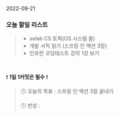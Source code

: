 2022-09-21
### 오늘 할일 리스트


> - selab CS 토픽(OS 시스템 콜)
> - 개발 서적 읽기 (스프링 인 액션 3장)
> - 인프런 코딩테스트 강의 1강 보기

<br/>

❗ **1일 1커밋은 필수** ❗
> 🕒 오늘의 목표 : 스프링 인 액션 3장 끝내기
>
> 🕒 반성 :
>
>
>

<br/>